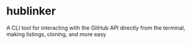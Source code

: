 # hublinker
A CLI tool for interacting with the GitHub API directly from the terminal, making listings, cloning, and more easy
